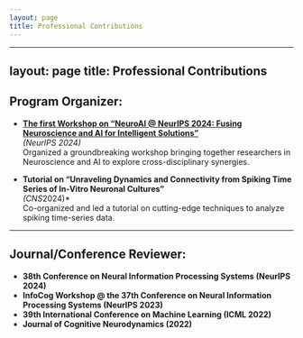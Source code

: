 ```yaml
---
layout: page
title: Professional Contributions
---
```


---
layout: page
title: Professional Contributions
---

## Program Organizer:
- **[The first Workshop on “NeuroAI @ NeurIPS 2024: Fusing Neuroscience and AI for Intelligent Solutions”](https://neuroai-workshop.github.io/)**  
  *(NeurIPS 2024)*  
  Organized a groundbreaking workshop bringing together researchers in Neuroscience and AI to explore cross-disciplinary synergies.

- **Tutorial on “Unraveling Dynamics and Connectivity from Spiking Time Series of In-Vitro Neuronal Cultures”**  
  *(CNS*2024)*  
  Co-organized and led a tutorial on cutting-edge techniques to analyze spiking time-series data.

---

## Journal/Conference Reviewer:
- **38th Conference on Neural Information Processing Systems (NeurIPS 2024)**  
- **InfoCog Workshop @ the 37th Conference on Neural Information Processing Systems (NeurIPS 2023)**  
- **39th International Conference on Machine Learning (ICML 2022)**  
- **Journal of Cognitive Neurodynamics (2022)**  


